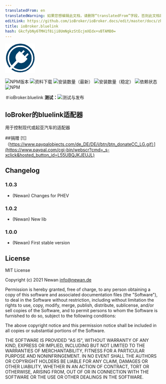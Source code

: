 ```yaml
---
translatedFrom: en
translatedWarning: 如果您想编辑此文档，请删除“translatedFrom”字段，否则此文档将再次自动翻译
editLink: https://github.com/ioBroker/ioBroker.docs/edit/master/docs/zh-cn/adapterref/iobroker.bluelink/README.md
title: ioBroker.bluelink
hash: GkcfybNy6TMH1f8iji8UmNgkzStEcjmXEdx+vBTAMB0=
---
```

![商标](../../../en/adapterref/iobroker.bluelink/admin/bluelink.png)

![NPM版本](https://img.shields.io/npm/v/iobroker.bluelink.svg)
![资料下载](https://img.shields.io/npm/dm/iobroker.bluelink.svg)
![安装数量（最新）](https://iobroker.live/badges/bluelink-installed.svg)
![安装数量（稳定）](https://iobroker.live/badges/bluelink-stable.svg)
![依赖状态](https://img.shields.io/david/Newan/iobroker.bluelink.svg)
![NPM](https://nodei.co/npm/iobroker.bluelink.png?downloads=true)

＃ioBroker.bluelink
**测试：**![测试与发布](https://github.com/Newan/ioBroker.bluelink/workflows/Test%20and%20Release/badge.svg)

## IoBroker的bluelink适配器
用于控制现代或起亚汽车的适配器

##捐赠
[![]（https://www.paypalobjects.com/de_DE/DE/i/btn/btn_donateCC_LG.gif）](https://www.paypal.com/cgi-bin/webscr?cmd=_s-xclick&hosted_button_id=L55UBQJKJEUJL)

## Changelog
### 1.0.3
* (Newan) Changes for PHEV

### 1.0.2
* (Newan) New lib

### 1.0.0
* (Newan) First stable version

## License
MIT License

Copyright (c) 2021 Newan <info@newan.de>

Permission is hereby granted, free of charge, to any person obtaining a copy
of this software and associated documentation files (the "Software"), to deal
in the Software without restriction, including without limitation the rights
to use, copy, modify, merge, publish, distribute, sublicense, and/or sell
copies of the Software, and to permit persons to whom the Software is
furnished to do so, subject to the following conditions:

The above copyright notice and this permission notice shall be included in all
copies or substantial portions of the Software.

THE SOFTWARE IS PROVIDED "AS IS", WITHOUT WARRANTY OF ANY KIND, EXPRESS OR
IMPLIED, INCLUDING BUT NOT LIMITED TO THE WARRANTIES OF MERCHANTABILITY,
FITNESS FOR A PARTICULAR PURPOSE AND NONINFRINGEMENT. IN NO EVENT SHALL THE
AUTHORS OR COPYRIGHT HOLDERS BE LIABLE FOR ANY CLAIM, DAMAGES OR OTHER
LIABILITY, WHETHER IN AN ACTION OF CONTRACT, TORT OR OTHERWISE, ARISING FROM,
OUT OF OR IN CONNECTION WITH THE SOFTWARE OR THE USE OR OTHER DEALINGS IN THE
SOFTWARE.